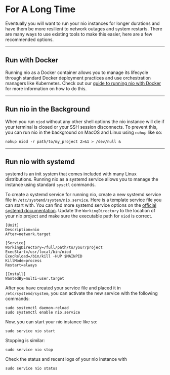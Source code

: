 # For A Long Time

Eventually you will want to run your nio instances for longer durations and have them be more resilient to network outages and system restarts. There are many ways to use existing tools to make this easier, here are a few recommended options.

---
## Run with Docker

Running nio as a Docker container allows you to manage its lifecycle through standard Docker deployment practices and use orchestration managers like Kubernetes. Check out our [guide to running nio with Docker](/running-nio/docker.md) for more information on how to do this.

---
## Run nio in the Background

When you run `niod` without any other shell options the nio instance will die if your terminal is closed or your SSH session disconnects. To prevent this, you can run nio in the background on MacOS and Linux using `nohup` like so:

```
nohup niod -r path/to/my_project 2>&1 > /dev/null &
```

---
## Run nio with systemd

systemd is an init system that comes included with many Linux distributions. Running nio as a systemd service allows you to manage the instance using standard `sysctl` commands.

To create a systemd service for running nio, create a new systemd service file in `/etc/systemd/system/nio.service`. Here is a template service file you can start with. You can find more systemd service options on the [official systemd documentation](https://www.freedesktop.org/software/systemd/man/systemd.service.html). Update the `WorkingDirectory` to the location of your nio project and make sure the executable path for `niod` is correct.

```
[Unit]
Description=nio
After=network.target

[Service]
WorkingDirectory=/full/path/to/your/project
ExecStart=/usr/local/bin/niod
ExecReload=/bin/kill -HUP $MAINPID
KillMode=process
Restart=always

[Install]
WantedBy=multi-user.target
```

After you have created your service file and placed it in `/etc/systemd/system`, you can activate the new service with the following commands:

```
sudo systemctl daemon-reload
sudo systemctl enable nio.service
```

Now, you can start your nio instance like so:
```
sudo service nio start
```

Stopping is similar:
```
sudo service nio stop
```

Check the status and recent logs of your nio instance with
```
sudo service nio status
```
